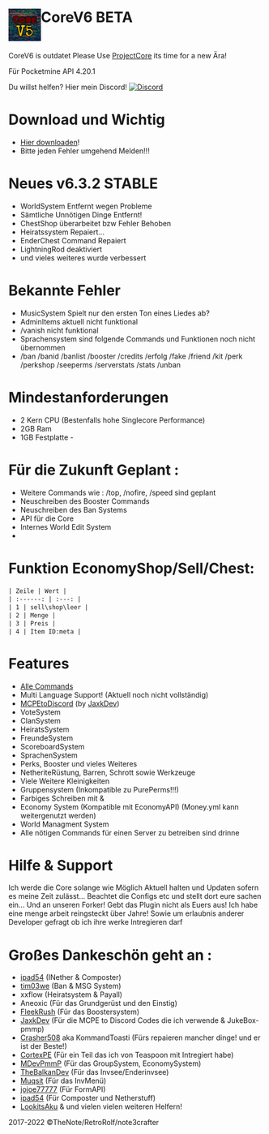 <h1>CoreV6 BETA<img src="https://github.com/note3crafter/Core-V5/blob/main/resources/icon.png" height="64" width="64" align="left"></img></h1>
<br />

CoreV6 is outdatet Please Use [ProjectCore](https://github.com/note3crafter/ProjectCore) its time for a new Ära!

Für Pocketmine API 4.20.1


Du willst helfen? Hier mein Discord! [![Discord](https://img.shields.io/discord/427472879072968714.svg?style=flat-square&label=discord&colorB=7289da)](https://discord.gg/Pebq8Wu) <br>
# Download und Wichtig
- [Hier downloaden](https://poggit.pmmp.io/ci/note3crafter/Core-V6/Core-V6)!
- Bitte jeden Fehler umgehend Melden!!!

# Neues v6.3.2 STABLE
- WorldSystem Entfernt wegen Probleme
- Sämtliche Unnötigen Dinge Entfernt!  
- ChestShop überarbeitet bzw Fehler Behoben
- Heiratssystem Repaiert... 
- EnderChest Command Repaiert
- LightningRod deaktiviert
- und vieles weiteres wurde verbessert 

# Bekannte Fehler
- MusicSystem Spielt nur den ersten Ton eines Liedes ab?
- AdminItems aktuell nicht funktional
- /vanish nicht funktional
- Sprachensystem sind folgende Commands und Funktionen noch nicht übernommen
- /ban /banid /banlist /booster /credits /erfolg /fake /friend /kit /perk /perkshop /seeperms /serverstats /stats /unban
 
# Mindestanforderungen 
- 2 Kern CPU (Bestenfalls hohe Singlecore Performance)
- 2GB Ram 
- 1GB Festplatte -

# Für die Zukunft Geplant :
- Weitere Commands wie : /top, /nofire, /speed sind geplant
- Neuschreiben des Booster Commands
- Neuschreiben des Ban Systems
- API für die Core
- Internes World Edit System
- 
# Funktion EconomyShop/Sell/Chest:
    | Zeile | Wert |
    | :------: | :---: |
    | 1 | sell\shop\leer |
    | 2 | Menge |
    | 3 | Preis |
    | 4 | Item ID:meta |

# Features
- [Alle Commands](https://github.com/note3crafter/Core-V6/blob/main/resources/commands.md)
- Multi Language Support! (Aktuell noch nicht vollständig)
- [MCPEtoDiscord](https://github.com/JaxkDev/MCPEToDiscord) (by [JaxkDev](https://github.com/JaxkDev))
- VoteSystem   
- ClanSystem
- HeiratsSystem
- FreundeSystem
- ScoreboardSystem
- SprachenSystem
- Perks, Booster und vieles Weiteres
- NetheriteRüstung, Barren, Schrott sowie Werkzeuge
- Viele Weitere Kleinigkeiten
- Gruppensystem (Inkompatible zu PurePerms!!!)
- Farbiges Schreiben mit &
- Economy System (Kompatible mit EconomyAPI) (Money.yml kann weitergenutzt werden)
- World Managment System
- Alle nötigen Commands für einen Server zu betreiben sind drinne

# Hilfe & Support
Ich werde die Core solange wie Möglich Aktuell halten und Updaten sofern es meine Zeit zulässt...
Beachtet die Configs etc und stellt dort eure sachen ein... 
Und an unseren Forker! Gebt das Plugin nicht als Euers aus! Ich habe eine menge arbeit reingsteckt über Jahre! Sowie um erlaubnis anderer Developer gefragt ob ich ihre werke Intregieren darf

# Großes Dankeschön geht an :
- [ipad54](https://github.com/ipad54) (INether & Composter)
- [tim03we](https://github.com/tim03we) (Ban & MSG System)
- xxflow (Heiratsystem & Payall)
- Aneoxic (Für das Grundgerüst und den Einstig)
- [FleekRush](https://github.com/FleekRush) (Für das Boostersystem)
- [JaxkDev](https://github.com/JaxkDev) (Für die MCPE to Discord Codes die ich verwende & JukeBox-pmmp)
- [Crasher508](https://github.com/Crasher508) aka KommandToasti (Fürs repaieren mancher dinge! und er ist der Beste!)
- [CortexPE](https://github.com/CortexPE) (Für ein Teil das ich von Teaspoon mit Intregiert habe) 
- [MDevPmmP](https://github.com/MarlonDevPMMP) (Für das GroupSystem, EconomySystem)
- [TheBalkanDev](https://github.com/TheBalkanDev) (Für das Invsee/Enderinvsee)  
- [Muqsit](https://github.com/Muqsit) (Für das InvMenü)
- [jojoe77777](https://github.com/jojoe77777) (Für FormAPI)
- [ipad54](https://github.com/ipad54/INether) (Für Composter und Netherstuff)
- [LookitsAku](https://github.com/Akuroma) & und vielen vielen weiteren Helfern!

2017-2022 ©TheNote/RetroRolf/note3crafter







